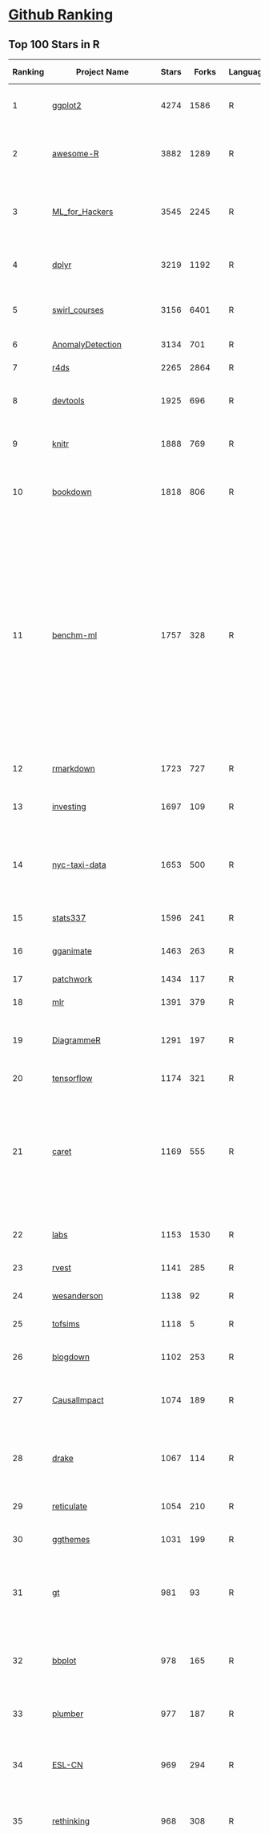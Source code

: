[Github Ranking](../README.md)
==========

## Top 100 Stars in R

| Ranking | Project Name | Stars | Forks | Language | Open Issues | Description | Last Commit |
| ------- | ------------ | ----- | ----- | -------- | ----------- | ----------- | ----------- |
| 1 | [ggplot2](https://github.com/tidyverse/ggplot2) | 4274 | 1586 | R | 202 | An implementation of the Grammar of Graphics in R | 2020-03-10T06:14:57Z |
| 2 | [awesome-R](https://github.com/qinwf/awesome-R) | 3882 | 1289 | R | 1 | A curated list of awesome R packages, frameworks and software. | 2020-03-07T11:37:07Z |
| 3 | [ML_for_Hackers](https://github.com/johnmyleswhite/ML_for_Hackers) | 3545 | 2245 | R | 34 | Code accompanying the book "Machine Learning for Hackers" | 2019-05-26T16:52:29Z |
| 4 | [dplyr](https://github.com/tidyverse/dplyr) | 3219 | 1192 | R | 30 | dplyr: A grammar of data manipulation | 2020-03-10T10:28:10Z |
| 5 | [swirl_courses](https://github.com/swirldev/swirl_courses) | 3156 | 6401 | R | 137 | :mortar_board: A collection of interactive courses for the swirl R package. | 2019-12-26T19:44:19Z |
| 6 | [AnomalyDetection](https://github.com/twitter/AnomalyDetection) | 3134 | 701 | R | 69 | Anomaly Detection with R | 2019-08-30T19:49:16Z |
| 7 | [r4ds](https://github.com/hadley/r4ds) | 2265 | 2864 | R | 110 | R for data science: a book | 2020-03-09T14:50:11Z |
| 8 | [devtools](https://github.com/r-lib/devtools) | 1925 | 696 | R | 36 | Tools to make an R developer's life easier | 2020-03-09T16:09:23Z |
| 9 | [knitr](https://github.com/yihui/knitr) | 1888 | 769 | R | 91 | A general-purpose tool for dynamic report generation in R | 2020-02-26T00:23:11Z |
| 10 | [bookdown](https://github.com/rstudio/bookdown) | 1818 | 806 | R | 107 | Authoring Books and Technical Documents with R Markdown | 2020-03-05T15:13:27Z |
| 11 | [benchm-ml](https://github.com/szilard/benchm-ml) | 1757 | 328 | R | 10 | A minimal benchmark for scalability, speed and accuracy of commonly used open source implementations (R packages, Python scikit-learn, H2O, xgboost, Spark MLlib etc.) of the top machine learning algorithms for binary classification (random forests, gradient boosted trees, deep neural networks etc.). | 2019-08-19T04:22:47Z |
| 12 | [rmarkdown](https://github.com/rstudio/rmarkdown) | 1723 | 727 | R | 143 | Dynamic Documents for R | 2020-03-09T21:22:22Z |
| 13 | [investing](https://github.com/zonination/investing) | 1697 | 109 | R | 0 | Investing Returns on the Market as a Whole | 2016-12-27T13:58:02Z |
| 14 | [nyc-taxi-data](https://github.com/toddwschneider/nyc-taxi-data) | 1653 | 500 | R | 0 | Import public NYC taxi and for-hire vehicle (Uber, Lyft, etc.) trip data into PostgreSQL database | 2020-03-04T00:47:55Z |
| 15 | [stats337](https://github.com/hadley/stats337) | 1596 | 241 | R | 7 | Readings in applied data science | 2018-06-21T15:57:29Z |
| 16 | [gganimate](https://github.com/thomasp85/gganimate) | 1463 | 263 | R | 107 | A Grammar of Animated Graphics | 2020-03-08T11:55:31Z |
| 17 | [patchwork](https://github.com/thomasp85/patchwork) | 1434 | 117 | R | 24 | The Composer of ggplots | 2020-03-04T14:38:23Z |
| 18 | [mlr](https://github.com/mlr-org/mlr) | 1391 | 379 | R | 18 | Machine Learning in R  | 2020-03-09T13:50:21Z |
| 19 | [DiagrammeR](https://github.com/rich-iannone/DiagrammeR) | 1291 | 197 | R | 119 | Graph and network visualization using tabular data in R. | 2020-03-06T17:59:39Z |
| 20 | [tensorflow](https://github.com/rstudio/tensorflow) | 1174 | 321 | R | 19 | TensorFlow for R | 2020-03-05T16:57:29Z |
| 21 | [caret](https://github.com/topepo/caret) | 1169 | 555 | R | 152 | caret (Classification And Regression Training) R package that contains misc functions for training and plotting classification and regression models | 2020-02-25T19:02:11Z |
| 22 | [labs](https://github.com/genomicsclass/labs) | 1153 | 1530 | R | 16 | Rmd source files for the HarvardX series PH525x | 2020-02-03T15:38:22Z |
| 23 | [rvest](https://github.com/tidyverse/rvest) | 1141 | 285 | R | 37 | Simple web scraping for R | 2020-01-31T22:27:50Z |
| 24 | [wesanderson](https://github.com/karthik/wesanderson) | 1138 | 92 | R | 12 | A Wes Anderson color palette for R | 2020-01-30T07:50:54Z |
| 25 | [tofsims](https://github.com/fossasia/tofsims) | 1118 | 5 | R | 0 | None | 2017-11-29T19:16:12Z |
| 26 | [blogdown](https://github.com/rstudio/blogdown) | 1102 | 253 | R | 15 | Create Blogs and Websites with R Markdown | 2020-03-05T12:38:30Z |
| 27 | [CausalImpact](https://github.com/google/CausalImpact) | 1074 | 189 | R | 18 | An R package for causal inference in time series | 2019-12-26T15:34:41Z |
| 28 | [drake](https://github.com/ropensci/drake) | 1067 | 114 | R | 13 | An R-focused pipeline toolkit for reproducibility and high-performance computing | 2020-03-07T04:36:26Z |
| 29 | [reticulate](https://github.com/rstudio/reticulate) | 1054 | 210 | R | 246 | R Interface to Python | 2020-03-05T20:58:43Z |
| 30 | [ggthemes](https://github.com/jrnold/ggthemes) | 1031 | 199 | R | 6 | Additional themes, scales, and geoms for ggplot2 | 2020-02-27T02:05:07Z |
| 31 | [gt](https://github.com/rstudio/gt) | 981 | 93 | R | 176 | Easily generate information-rich, publication-quality tables from R | 2020-03-09T20:05:04Z |
| 32 | [bbplot](https://github.com/bbc/bbplot) | 978 | 165 | R | 13 | R package that helps create and export ggplot2 charts in the style used by the BBC News data team | 2019-03-19T02:15:52Z |
| 33 | [plumber](https://github.com/rstudio/plumber) | 977 | 187 | R | 136 | Turn your R code into a web API. | 2020-02-25T19:50:10Z |
| 34 | [ESL-CN](https://github.com/szcf-weiya/ESL-CN) | 969 | 294 | R | 92 | The Elements of Statistical Learning (ESL)的中文翻译、代码实现及其习题解答。 | 2020-03-10T08:57:13Z |
| 35 | [rethinking](https://github.com/rmcelreath/rethinking) | 968 | 308 | R | 110 | Statistical Rethinking course and book package | 2020-03-09T15:28:22Z |
| 36 | [rnaseq_tutorial](https://github.com/griffithlab/rnaseq_tutorial) | 883 | 482 | R | 11 | Informatics for RNA-seq: A web resource for analysis on the cloud. Educational tutorials and working pipelines for RNA-seq analysis including an introduction to: cloud computing, critical file formats, reference genomes, gene annotation, expression, differential expression, alternative splicing, data visualization, and interpretation. | 2019-08-06T13:22:55Z |
| 37 | [esquisse](https://github.com/dreamRs/esquisse) | 870 | 102 | R | 37 | RStudio add-in to make plots with ggplot2 | 2020-03-03T15:22:45Z |
| 38 | [swirl](https://github.com/swirldev/swirl) | 861 | 556 | R | 207 | :cyclone: Learn R, in R. | 2020-01-16T21:08:01Z |
| 39 | [tidytext](https://github.com/juliasilge/tidytext) | 856 | 171 | R | 6 | Text mining using dplyr, ggplot2, and other tidy tools :sparkles::page_facing_up::sparkles::page_facing_up::sparkles: | 2020-03-07T15:56:47Z |
| 40 | [purrr](https://github.com/tidyverse/purrr) | 851 | 199 | R | 95 | A functional programming toolkit for R | 2020-03-07T16:28:22Z |
| 41 | [tidyr](https://github.com/tidyverse/tidyr) | 849 | 359 | R | 59 | Easily tidy data with spread and gather functions. | 2020-03-06T13:50:40Z |
| 42 | [advanced-shiny](https://github.com/daattali/advanced-shiny) | 838 | 307 | R | 1 | Shiny tips & tricks for improving your apps and solving common problems | 2019-10-25T02:56:22Z |
| 43 | [httr](https://github.com/r-lib/httr) | 827 | 1889 | R | 44 | httr: a friendly http package for R | 2020-03-06T23:26:16Z |
| 44 | [tidyverse](https://github.com/tidyverse/tidyverse) | 818 | 188 | R | 7 | Easily install and load packages from the tidyverse | 2020-01-31T22:27:16Z |
| 45 | [slidify](https://github.com/ramnathv/slidify) | 818 | 353 | R | 180 | Generate reproducible html5 slides from R markdown | 2016-08-02T03:54:45Z |
| 46 | [forecast](https://github.com/robjhyndman/forecast) | 802 | 281 | R | 20 | forecast package for R | 2020-03-09T22:08:45Z |
| 47 | [janitor](https://github.com/sfirke/janitor) | 789 | 79 | R | 57 | simple tools for data cleaning in R | 2020-03-09T18:41:23Z |
| 48 | [readr](https://github.com/tidyverse/readr) | 753 | 240 | R | 108 | Read flat files (csv, tsv, fwf) into R | 2020-03-05T13:18:25Z |
| 49 | [magrittr](https://github.com/tidyverse/magrittr) | 744 | 132 | R | 32 | Improve the readability of R code with the pipe | 2020-01-31T22:28:05Z |
| 50 | [sparklyr](https://github.com/sparklyr/sparklyr) | 722 | 270 | R | 497 | R interface for Apache Spark | 2020-03-10T04:57:22Z |
| 51 | [seurat](https://github.com/satijalab/seurat) | 719 | 406 | R | 82 | R toolkit for single cell genomics | 2020-03-09T20:57:17Z |
| 52 | [ggraph](https://github.com/thomasp85/ggraph) | 708 | 84 | R | 49 | Grammar of Graph Graphics | 2020-02-07T13:09:40Z |
| 53 | [ggrepel](https://github.com/slowkow/ggrepel) | 705 | 76 | R | 10 | :round_pushpin: Repel overlapping text labels away from each other. | 2019-12-12T01:10:29Z |
| 54 | [lintr](https://github.com/jimhester/lintr) | 701 | 126 | R | 84 | Static Code Analysis for R | 2020-03-09T01:23:28Z |
| 55 | [MLPB](https://github.com/ben519/MLPB) | 696 | 269 | R | 0 | Machine Learning Problem Bible \| Problem Set Here >> | 2019-11-29T23:46:03Z |
| 56 | [BanditsBook](https://github.com/johnmyleswhite/BanditsBook) | 696 | 233 | R | 8 | Code for my book on Multi-Armed Bandit Algorithms | 2020-01-09T19:48:06Z |
| 57 | [rappor](https://github.com/google/rappor) | 690 | 133 | R | 35 | RAPPOR: Privacy-Preserving Reporting Algorithms | 2019-08-23T22:12:08Z |
| 58 | [r-source](https://github.com/wch/r-source) | 686 | 209 | R | 0 | Read-only mirror of R source code from https://svn.r-project.org/R/, updated hourly. See the build instructions on the wiki page. | 2020-03-09T15:08:51Z |
| 59 | [hrbrthemes](https://github.com/hrbrmstr/hrbrthemes) | 670 | 68 | R | 17 | :lock_with_ink_pen: Opinionated, typographic-centric ggplot2 themes and theme components | 2020-03-05T20:08:22Z |
| 60 | [testthat](https://github.com/r-lib/testthat) | 654 | 257 | R | 20 | An R 📦 to make testing 😀 | 2020-03-09T18:21:33Z |
| 61 | [SparkR-pkg](https://github.com/amplab-extras/SparkR-pkg) | 652 | 343 | R | 21 | R frontend for Spark | 2016-06-10T21:42:55Z |
| 62 | [brms](https://github.com/paul-buerkner/brms) | 650 | 88 | R | 70 | brms R package for Bayesian generalized multivariate non-linear multilevel models using Stan | 2020-03-05T22:40:03Z |
| 63 | [sf](https://github.com/r-spatial/sf) | 637 | 171 | R | 25 | Simple Features for R | 2020-03-08T21:34:51Z |
| 64 | [perceptions](https://github.com/zonination/perceptions) | 617 | 84 | R | 0 | Perceptions of Probability and Numbers | 2017-08-25T14:34:20Z |
| 65 | [ProgrammingAssignment2](https://github.com/rdpeng/ProgrammingAssignment2) | 616 | 119885 | R | 2956 | Repository for Programming Assignment 2 for R Programming on Coursera | 2020-03-02T20:22:19Z |
| 66 | [keras](https://github.com/rstudio/keras) | 615 | 228 | R | 62 | R Interface to Keras | 2020-03-06T14:56:39Z |
| 67 | [ggthemr](https://github.com/cttobin/ggthemr) | 611 | 85 | R | 6 | Themes for ggplot2. | 2019-07-09T14:55:35Z |
| 68 | [RStartHere](https://github.com/rstudio/RStartHere) | 604 | 222 | R | 8 | A guide to some of the most useful R Packages that we know about | 2019-09-16T16:42:30Z |
| 69 | [datapasta](https://github.com/MilesMcBain/datapasta) | 588 | 44 | R | 17 | On top of spaghetti, all covered in cheese.... | 2020-03-09T22:40:45Z |
| 70 | [ggmap](https://github.com/dkahle/ggmap) | 573 | 217 | R | 88 | A package for plotting maps in R with ggplot2 | 2020-03-03T21:10:34Z |
| 71 | [ProjectTemplate](https://github.com/KentonWhite/ProjectTemplate) | 560 | 157 | R | 20 | A template utility for R projects that provides a skeletal project. | 2019-09-09T23:32:06Z |
| 72 | [statistics-for-data-scientists](https://github.com/andrewgbruce/statistics-for-data-scientists) | 556 | 395 | R | 10 | Code and data associated with the book "Statistics for Data Scientists: 50 Essential Concepts" | 2019-01-08T17:50:37Z |
| 73 | [addinslist](https://github.com/daattali/addinslist) | 554 | 108 | R | 1 | Discover and install useful RStudio addins  | 2020-02-13T07:43:47Z |
| 74 | [opencpu](https://github.com/opencpu/opencpu) | 550 | 98 | R | 82 | OpenCPU system for embedded scientific computation and reproducible research | 2020-02-20T14:30:23Z |
| 75 | [asdfree](https://github.com/ajdamico/asdfree) | 540 | 441 | R | 95 | analyze survey data for free | 2019-01-26T13:39:07Z |
| 76 | [waffle](https://github.com/hrbrmstr/waffle) | 535 | 68 | R | 37 | :maple_leaf: Make waffle (square pie) charts in R | 2019-08-21T12:34:33Z |
| 77 | [DALEX](https://github.com/ModelOriented/DALEX) | 525 | 82 | R | 5 | moDel Agnostic Language for Exploration and eXplanation | 2020-03-09T20:50:56Z |
| 78 | [formattable](https://github.com/renkun-ken/formattable) | 520 | 71 | R | 48 | Formattable Data Structures | 2020-02-28T05:14:22Z |
| 79 | [networkD3](https://github.com/christophergandrud/networkD3) | 519 | 249 | R | 72 | D3 JavaScript Network Graphs from R | 2020-02-25T13:41:42Z |
| 80 | [highcharter](https://github.com/jbkunst/highcharter) | 512 | 112 | R | 181 | R wrapper for highcharts based on htmlwidgets | 2020-02-24T20:08:00Z |
| 81 | [ggforce](https://github.com/thomasp85/ggforce) | 511 | 62 | R | 63 | Accelerating ggplot2 | 2020-01-06T10:27:36Z |
| 82 | [ballr](https://github.com/toddwschneider/ballr) | 510 | 109 | R | 1 | Interactive NBA and NCAA Shot Charts with R and Shiny | 2019-11-10T21:56:49Z |
| 83 | [engsoccerdata](https://github.com/jalapic/engsoccerdata) | 507 | 153 | R | 14 | English and European soccer results 1871-2019 | 2019-12-14T04:57:17Z |
| 84 | [circlize](https://github.com/jokergoo/circlize) | 500 | 92 | R | 5 | Circular visualization in R  | 2020-01-28T09:19:54Z |
| 85 | [usethis](https://github.com/r-lib/usethis) | 496 | 178 | R | 119 | Set up commonly used 📦 components | 2020-03-09T16:11:49Z |
| 86 | [ggalt](https://github.com/hrbrmstr/ggalt) | 491 | 76 | R | 38 | :earth_americas: Extra Coordinate Systems, Geoms,  Statistical Transformations & Scales for 'ggplot2' | 2019-12-13T08:28:08Z |
| 87 | [quantmod](https://github.com/joshuaulrich/quantmod) | 487 | 190 | R | 71 | Quantitative Financial Modelling Framework | 2020-03-10T10:50:17Z |
| 88 | [shinyjs](https://github.com/daattali/shinyjs) | 484 | 105 | R | 13 | Easily improve the user experience of your Shiny apps in seconds | 2020-01-31T23:00:27Z |
| 89 | [fuzzyjoin](https://github.com/dgrtwo/fuzzyjoin) | 478 | 53 | R | 28 | Join tables together on inexact matching | 2019-09-09T18:20:44Z |
| 90 | [tidyquant](https://github.com/business-science/tidyquant) | 478 | 117 | R | 56 | Bringing financial analysis to the tidyverse | 2020-03-04T12:19:01Z |
| 91 | [mindr](https://github.com/pzhaonet/mindr) | 474 | 44 | R | 2 | an R package which converts markdown files (.md, .Rmd) into mindmaps (brainstorms) | 2019-12-31T15:32:14Z |
| 92 | [lubridate](https://github.com/tidyverse/lubridate) | 472 | 159 | R | 44 | Make working with dates in R just that little bit easier | 2020-03-09T17:24:42Z |
| 93 | [cowplot](https://github.com/wilkelab/cowplot) | 464 | 73 | R | 13 | cowplot: Streamlined Plot Theme and Plot Annotations for ggplot2 | 2019-12-03T01:06:52Z |
| 94 | [naniar](https://github.com/njtierney/naniar) | 460 | 39 | R | 72 | Tidy data structures, summaries, and visualisations for missing data | 2020-03-03T05:54:40Z |
| 95 | [ComplexHeatmap](https://github.com/jokergoo/ComplexHeatmap) | 460 | 115 | R | 16 | Make Complex Heatmaps | 2020-03-09T09:48:43Z |
| 96 | [pkgdown](https://github.com/r-lib/pkgdown) | 459 | 224 | R | 114 | Generate static html documentation for an R package | 2020-03-06T22:11:33Z |
| 97 | [rtweet](https://github.com/ropensci/rtweet) | 455 | 122 | R | 110 | 🐦 R client for interacting with Twitter's [stream and REST] APIs | 2020-01-29T13:53:54Z |
| 98 | [vitae](https://github.com/mitchelloharawild/vitae) | 454 | 68 | R | 22 | R Markdown Résumés and CVs | 2020-03-03T19:13:05Z |
| 99 | [multidplyr](https://github.com/tidyverse/multidplyr) | 453 | 63 | R | 7 | A dplyr backend that partitions a data frame over multiple processes | 2020-01-22T15:57:21Z |
| 100 | [renjin](https://github.com/bedatadriven/renjin) | 450 | 77 | R | 65 | JVM-based interpreter for the R language for the statistical analysis. | 2020-03-06T14:48:47Z |

